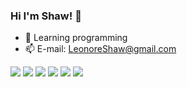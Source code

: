 ### Hi I'm Shaw! 👋

- 🌱 Learning programming
- 📫 E-mail: LeonoreShaw@gmail.com


[![](https://img.shields.io/badge/Github-100000?style=for-the-badge&logo=github&logoColor=white)](https://github.com/leonoreshaw)
[![](https://img.shields.io/badge/Gmail-D14836?style=for-the-badge&logo=gmail&logoColor=white)](mailto:LeonoreShaw@gmail.com)
[![](https://img.shields.io/badge/Telegram-2CA5E0?style=for-the-badge&logo=telegram&logoColor=white)](https://t.me/leonoreshaw)
[![](https://img.shields.io/badge/Facebook-1877F2?style=for-the-badge&logo=facebook&logoColor=white)](https://www.facebook.com/Shaw0228)
[![](https://img.shields.io/badge/Instagram-E4405F?style=for-the-badge&logo=instagram&logoColor=white)](https://www.instagram.com/xiangmshaw)
[![](https://img.shields.io/badge/Twitter-1DA1F2?style=for-the-badge&logo=twitter&logoColor=white)](https://twitter.com/joker_xxm)
